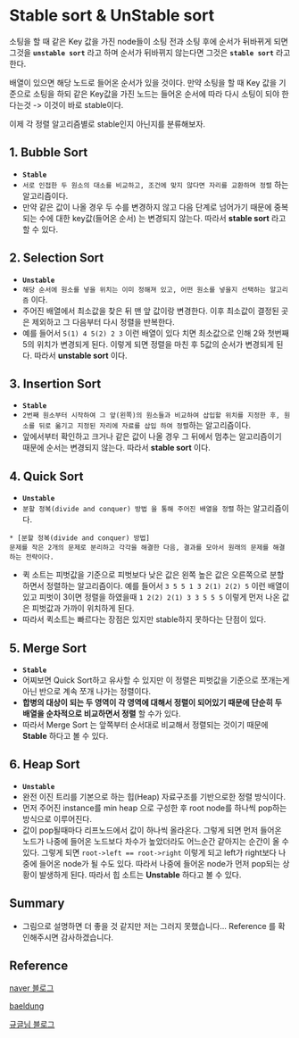 # **Stable sort & UnStable sort**

소팅을 할 때 같은 Key 값을 가진 node들이 소팅 전과 소팅 후에 순서가 뒤바뀌게 되면 그것을 **`unstable sort`** 라고 하며 순서가 뒤바뀌지 않는다면 그것은 **`stable sort`** 라고 한다. 

배열이 있으면 해당 노드로 들어온 순서가 있을 것이다. 만약 소팅을 할 때 Key 값을 기준으로 소팅을 하되 같은 Key값을 가진 노드는 들어온 순서에 따라 다시 소팅이 되야 한다는것 -> 이것이 바로 stable이다. 

이제 각 정렬 알고리즘별로 stable인지 아닌지를 분류해보자. 

## **1. Bubble Sort** 
- **`Stable`**
- `서로 인접한 두 원소의 대소를 비교하고, 조건에 맞지 않다면 자리를 교환하며 정렬` 하는 알고리즘이다. 
- 만약 같은 값이 나올 경우 두 수를 변경하지 않고 다음 단계로 넘어가기 때문에 중복되는 수에 대한 key값(들어온 순서) 는 변경되지 않는다. 따라서 **stable sort**  라고 할 수 있다. 

## **2. Selection Sort**
- **`Unstable`**
- `해당 순서에 원소를 넣을 위치는 이미 정해져 있고, 어떤 원소를 넣을지 선택하는 알고리즘` 이다. 
- 주어진 배열에서 최소값을 찾은 뒤 맨 앞 값이랑 변경한다. 이후 최소값이 결정된 곳은 제외하고 그 다음부터 다시 정렬을 반복한다. 
- 예를 들어서 `5(1) 4 5(2) 2 3` 이런 배열이 있다 치면 최소값으로 인해 2와 첫번째 5의 위치가 변경되게 된다. 이렇게 되면 정렬을 마친 후 5값의 순서가 변경되게 된다. 따라서 **unstable sort** 이다.  

## **3. Insertion Sort**
- **`Stable`**
-  `2번째 원소부터 시작하여 그 앞(왼쪽)의 원소들과 비교하여 삽입할 위치를 지정한 후, 원소를 뒤로 옮기고 지정된 자리에 자료를 삽입 하여 정렬`하는 알고리즘이다.
- 앞에서부터 확인하고 크거나 같은 값이 나올 경우 그 뒤에서 멈추는 알고리즘이기 때문에 순서는 변경되지 않는다. 따라서 **stable sort** 이다. 

## **4. Quick Sort**
- **`Unstable`**
- `분할 정복(divide and conquer) 방법 을 통해 주어진 배열을 정렬` 하는 알고리즘이다. 
```
* [분할 정복(divide and conquer) 방법]
문제를 작은 2개의 문제로 분리하고 각각을 해결한 다음, 결과를 모아서 원래의 문제를 해결하는 전략이다.
```
- 퀵 소트는 피벗값을 기준으로 피벗보다 낮은 값은 왼쪽 높은 값은 오른쪽으로 분할하면서 정렬하는 알고리즘이다. 예를 들어서 `3 5 5 1 3 2(1) 2(2) 5` 이런 배열이 있고 피벗이 3이면 정렬을 하였을때 `1 2(2) 2(1) 3 3 5 5 5` 이렇게 먼저 나온 값은 피벗값과 가까이 위치하게 된다. 
- 따라서 퀵소트는 빠르다는 장점은 있지만 stable하지 못하다는 단점이 있다. 

## **5. Merge Sort**
- **`Stable`**
- 어찌보면 Quick Sort하고 유사할 수 있지만 이 정렬은 피벗값을 기준으로 쪼개는게 아닌 반으로 계속 쪼개 나가는 정렬이다. 
- **합병의 대상이 되는 두 영역이 각 영역에 대해서 정렬이 되어있기 때문에 단순히 두 배열을 순차적으로 비교하면서 정렬** 할 수가 있다.
- 따라서 Merge Sort 는 앞쪽부터 순서대로 비교해서 정렬되는 것이기 때문에 **Stable** 하다고 볼 수 있다. 


## **6. Heap Sort**
- **`Unstable`**
- 완전 이진 트리를 기본으로 하는 힙(Heap) 자료구조를 기반으로한 정렬 방식이다. 
- 먼저 주어진 instance를 min heap 으로 구성한 후 root node를 하나씩 pop하는 방식으로 이루어진다. 
- 값이 pop될때마다 리프노드에서 값이 하나씩 올라온다. 그렇게 되면 먼저 들어온 노드가 나중에 들어온 노드보다 차수가 높았더라도 어느순간 같아지는 순간이 올 수 있다. 그렇게 되면 `root->left == root->right` 이렇게 되고 left가 right보다 나중에 들어온 node가 될 수도 있다. 따라서 나중에 들어온 node가 먼저 pop되는 상황이 발생하게 된다. 따라서 힙 소트는 **Unstable** 하다고 볼 수 있다. 


## Summary 
- 그림으로 설명하면 더 좋을 것 같지만 저는 그러지 못했습니다... Reference 를 확인해주시면 감사하겠습니다. 


## Reference
[naver 블로그](https://m.blog.naver.com/PostView.naver?blogId=zephyehu&logNo=150013176075&proxyReferer=https%3A%2F%2Fwww.google.com%2F)

[baeldung](https://www.baeldung.com/cs/stable-sorting-algorithms)

[규글님 블로그](https://gyoogle.dev/blog/algorithm/Bubble%20Sort.html)